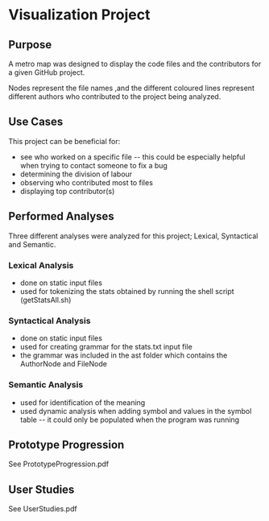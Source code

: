 # Visualization Project

## Purpose
A metro map  was designed to display the code files and the contributors for a given GitHub project.

Nodes represent the file names ,and the different coloured lines represent different authors who contributed to the project being analyzed.

## Use Cases
This project can be beneficial for:
- see who worked on a specific file
-- this could be especially helpful when trying to contact someone to fix a bug
- determining the division of labour
- observing who contributed most to files
- displaying top contributor(s)


## Performed Analyses
Three different analyses were analyzed for this project; Lexical, Syntactical and Semantic.

### Lexical Analysis
- done on static input files
- used for tokenizing the stats obtained by running the shell script (getStatsAll.sh)

### Syntactical Analysis
- done on static input files
- used for creating grammar for the stats.txt input file
- the grammar was included in the ast folder which contains the AuthorNode and FileNode

### Semantic Analysis
- used for identification of the meaning
- used dynamic analysis when adding symbol and values in the symbol table -- it could only be populated when the program was running 

## Prototype Progression
See PrototypeProgression.pdf

## User Studies
See UserStudies.pdf


